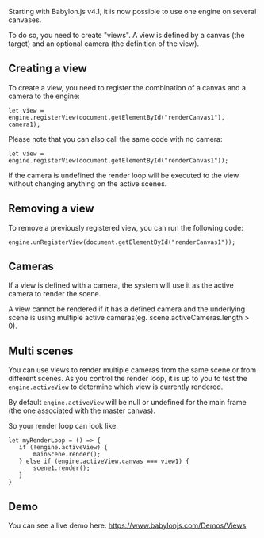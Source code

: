Starting with Babylon.js v4.1, it is now possible to use one engine on several canvases.

To do so, you need to create "views". A view is defined by a canvas (the target) and an optional camera (the definition of the view).


## Creating a view

To create a view, you need to register the combination of a canvas and a camera to the engine:

```
let view = engine.registerView(document.getElementById("renderCanvas1"), camera1);
```

Please note that you can also call the same code with no camera:
```
let view = engine.registerView(document.getElementById("renderCanvas1"));
```

If the camera is undefined the render loop will be executed to the view without changing anything on the active scenes.

## Removing a view

To remove a previously registered view, you can run the following code:
```
engine.unRegisterView(document.getElementById("renderCanvas1"));
```

## Cameras

If a view is defined with a camera, the system will use it as the active camera to render the scene.

A view cannot be rendered if it has a defined camera and the underlying scene is using multiple active cameras(eg. scene.activeCameras.length > 0).

## Multi scenes

You can use views to render multiple cameras from the same scene or from different scenes. As you control the render loop, it is up to you to test the `engine.activeView` to determine which view is currently rendered.

By default `engine.activeView` will be null or undefined for the main frame (the one associated with the master canvas).

So your render loop can look like:
```
let myRenderLoop = () => {
   if (!engine.activeView) {
       mainScene.render();
   } else if (engine.activeView.canvas === view1) {
       scene1.render();
   }
}
```

## Demo
You can see a live demo here: https://www.babylonjs.com/Demos/Views
